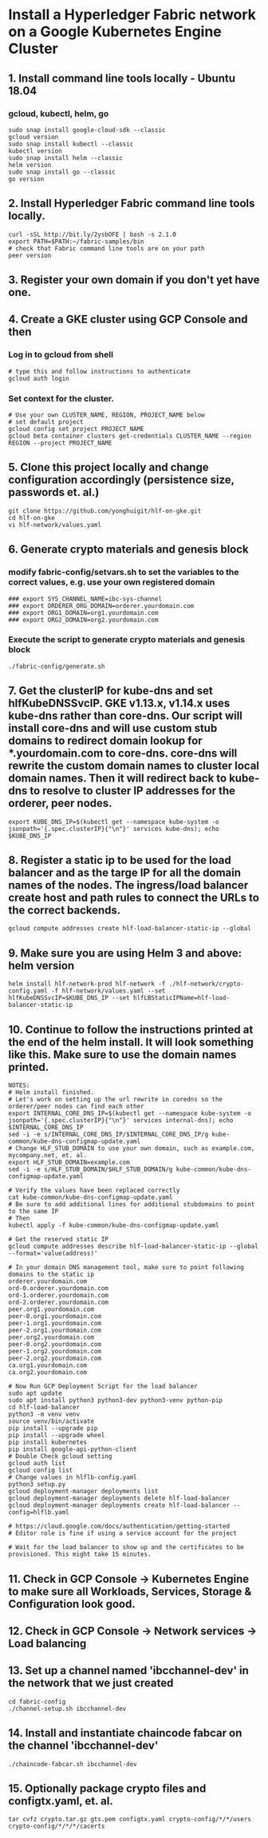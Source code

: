 # Install a Hyperledger Fabric network on a Google Kubernetes Engine Cluster

## 1. Install command line tools locally - Ubuntu 18.04
### gcloud, kubectl, helm, go
```
sudo snap install google-cloud-sdk --classic
gcloud version
sudo snap install kubectl --classic
kubectl version
sudo snap install helm --classic
helm version
sudo snap install go --classic
go version
```

## 2. Install Hyperledger Fabric command line tools locally.
```
curl -sSL http://bit.ly/2ysbOFE | bash -s 2.1.0
export PATH=$PATH:~/fabric-samples/bin
# check that Fabric command line tools are on your path
peer version
```

## 3. Register your own domain if you don't yet have one.

## 4. Create a GKE cluster using GCP Console and then
### Log in to gcloud from shell  
```
# type this and follow instructions to authenticate
gcloud auth login
```
### Set context for the cluster. 
```
# Use your own CLUSTER_NAME, REGION, PROJECT_NAME below
# set default project
gcloud config set project PROJECT_NAME
gcloud beta container clusters get-credentials CLUSTER_NAME --region REGION --project PROJECT_NAME
```
## 5. Clone this project locally and change configuration accordingly (persistence size, passwords et. al.)
```
git clone https://github.com/yonghuigit/hlf-on-gke.git  
cd hlf-on-gke
vi hlf-network/values.yaml
```
## 6. Generate crypto materials and genesis block 
### modify fabric-config/setvars.sh to set the variables to the correct values, e.g. use your own registered domain 
```
### export SYS_CHANNEL_NAME=ibc-sys-channel
### export ORDERER_ORG_DOMAIN=orderer.yourdomain.com
### export ORG1_DOMAIN=org1.yourdomain.com
### export ORG2_DOMAIN=org2.yourdomain.com
```
### Execute the script to generate crypto materials and genesis block 
```
./fabric-config/generate.sh
```
## 7. Get the clusterIP for kube-dns and set hlfKubeDNSSvcIP. GKE v1.13.x, v1.14.x uses kube-dns rather than core-dns. Our script will install core-dns and will use custom stub domains to redirect domain lookup for *.yourdomain.com to core-dns. core-dns will rewrite the custom domain names to cluster local domain names. Then it will redirect back to kube-dns to resolve to cluster IP addresses for the orderer, peer nodes. 
```
export KUBE_DNS_IP=$(kubectl get --namespace kube-system -o jsonpath='{.spec.clusterIP}{"\n"}' services kube-dns); echo $KUBE_DNS_IP
```
## 8. Register a static ip to be used for the load balancer and as the targe IP for all the domain names of the nodes. The ingress/load balancer create host and path rules to connect the URLs to the correct backends.
```
gcloud compute addresses create hlf-load-balancer-static-ip --global
```
## 9. Make sure you are using Helm 3 and above: helm version
```
helm install hlf-network-prod hlf-network -f ./hlf-network/crypto-config.yaml -f hlf-network/values.yaml --set hlfKubeDNSSvcIP=$KUBE_DNS_IP --set hlfLBStaticIPName=hlf-load-balancer-static-ip
```
## 10. Continue to follow the instructions printed at the end of the helm install. It will look something like this. Make sure to use the domain names printed.
```
NOTES:
# Helm install finished.
# Let's work on setting up the url rewrite in coredns so the orderer/peer nodes can find each other
export INTERNAL_CORE_DNS_IP=$(kubectl get --namespace kube-system -o jsonpath='{.spec.clusterIP}{"\n"}' services internal-dns); echo $INTERNAL_CORE_DNS_IP
sed -i -e s/INTERNAL_CORE_DNS_IP/$INTERNAL_CORE_DNS_IP/g kube-common/kube-dns-configmap-update.yaml
# Change HLF_STUB_DOMAIN to use your own domain, such as example.com, mycompany.net, et. al.
export HLF_STUB_DOMAIN=example.com
sed -i -e s/HLF_STUB_DOMAIN/$HLF_STUB_DOMAIN/g kube-common/kube-dns-configmap-update.yaml

# Verify the values have been replaced correctly
cat kube-common/kube-dns-configmap-update.yaml
# Be sure to add additional lines for additional stubdomains to point to the same IP
# Then
kubectl apply -f kube-common/kube-dns-configmap-update.yaml

# Get the reserved static IP
gcloud compute addresses describe hlf-load-balancer-static-ip --global --format='value(address)'

# In your domain DNS management tool, make sure to point following domains to the static ip
orderer.yourdomain.com
ord-0.orderer.yourdomain.com
ord-1.orderer.yourdomain.com
ord-2.orderer.yourdomain.com
peer.org1.yourdomain.com
peer-0.org1.yourdomain.com
peer-1.org1.yourdomain.com
peer-2.org1.yourdomain.com
peer.org2.yourdomain.com
peer-0.org2.yourdomain.com
peer-1.org2.yourdomain.com
peer-2.org2.yourdomain.com
ca.org1.yourdomain.com
ca.org2.yourdomain.com

# Now Run GCP Deployment Script for the load balancer
sudo apt update
sudo apt install python3 python3-dev python3-venv python-pip
cd hlf-load-balancer
python3 -m venv venv
source venv/bin/activate
pip install --upgrade pip
pip install --upgrade wheel
pip install kubernetes
pip install google-api-python-client
# Double Check gcloud setting
gcloud auth list
gcloud config list
# Change values in hlflb-config.yaml
python3 setup.py
gcloud deployment-manager deployments list
gcloud deployment-manager deployments delete hlf-load-balancer
gcloud deployment-manager deployments create hlf-load-balancer --config=hlflb.yaml

# https://cloud.google.com/docs/authentication/getting-started
# Editor role is fine if using a service account for the project

# Wait for the load balancer to show up and the certificates to be provisioned. This might take 15 minutes.
```

## 11. Check in GCP Console -> Kubernetes Engine to make sure all Workloads, Services, Storage & Configuration look good.

## 12. Check in GCP Console -> Network services -> Load balancing

## 13. Set up a channel named 'ibcchannel-dev' in the network that we just created
```
cd fabric-config
./channel-setup.sh ibcchannel-dev
```

## 14. Install and instantiate chaincode fabcar on the channel 'ibcchannel-dev'
```
./chaincode-fabcar.sh ibcchannel-dev
```
## 15. Optionally package crypto files and configtx.yaml, et. al.
```
tar cvfz crypto.tar.gz gts.pem configtx.yaml crypto-config/*/*/users crypto-config/*/*/*/cacerts
```
